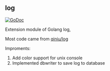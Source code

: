 ## log
[![GoDoc](https://godoc.org/github.com/coscms/xweb/log?status.png)](https://godoc.org/github.com/coscms/xweb/log)

Extension module of Golang log, 

Most code came from [qiniu/log](https://github.com/qiniu/log)

Improments:

1. Add color support for unix console
2. Implemented dbwriter to save log to database
